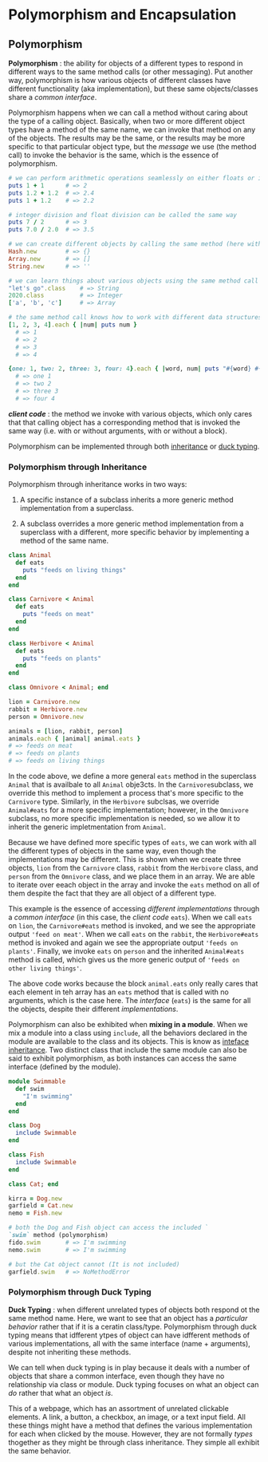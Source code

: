 # Polymorphism and Encapsulation #

## Polymorphism ##

**Polymorphism**
: the ability for objects of a different types to respond in different ways to the same method calls (or other messaging). Put another way, polymorphism is how various objects of different classes have different functionality (aka implementation), but these same objects/classes share a *common interface*.

Polymorphism happens when we can call a method without caring about the type of a calling object. Basically, when two or more different object types have a method of the same name, we can invoke that method on any of the objects. The results may be the same, or the results may be more specific to that particular object type, but the *message* we use (the method call) to invoke the behavior is the same, which is the essence of polymorphism.

```ruby
# we can perform arithmetic operations seamlessly on either floats or integers
puts 1 + 1      # => 2
puts 1.2 + 1.2  # => 2.4
puts 1 + 1.2    # => 2.2

# integer division and float division can be called the same way
puts 7 / 2      # => 3
puts 7.0 / 2.0  # => 3.5

# we can create different objects by calling the same method (here with ::new)
Hash.new        # => {}
Array.new       # => []
String.new      # => ''

# we can learn things about various objects using the same method call
"let's go".class    # => String
2020.class          # => Integer
['a', 'b', 'c']     # => Array

# the same method call knows how to work with different data structures
[1, 2, 3, 4].each { |num| puts num }
  # => 1
  # => 2
  # => 3
  # => 4

{one: 1, two: 2, three: 3, four: 4}.each { |word, num| puts "#{word} #{num}"}
  # => one 1
  # => two 2
  # => three 3
  # => four 4
```

***client code***
: the method we invoke with various objects, which only cares that that calling object has a corresponding method that is invoked the same way (i.e. with or without arguments, with or without a block).

Polymorphism can be implemented through both [inheritance](./inheritance.md) or [duck typing](#polymorphism-through-duck-typing).

### Polymorphism through Inheritance ###

Polymorphism through inheritance works in two ways:

  1. A specific instance of a subclass inherits a more generic method implementation from a superclass.

  2. A subclass overrides a more generic method implementation from a superclass with a different, more specific behavior by implementing a method of the same name.

```ruby
class Animal
  def eats
    puts "feeds on living things"
  end
end

class Carnivore < Animal
  def eats
    puts "feeds on meat"
  end
end

class Herbivore < Animal
  def eats
    puts "feeds on plants"
  end
end

class Omnivore < Animal; end

lion = Carnivore.new
rabbit = Herbivore.new
person = Omnivore.new

animals = [lion, rabbit, person]
animals.each { |animal| animal.eats }
# => feeds on meat
# => feeds on plants
# => feeds on living things
```

In the code above, we define a more general `eats` method in the superclass `Animal` that is availbale to all `Animal` obje3cts. In the `Carnivore`subclass, we override this method to implement a process that's more specific to the `Carnivore` type. Similarly, in the `Herbivore` subclsas, we override `Animal#eats` for a more specific implementation; however, in the `Omnivore` subclass, no more specific implementation is needed, so we allow it to inherit the generic impletmentation from `Animal`.

Because we have defined more specific types of `eats`, we can work with all the different types of objects in the same way, even though the implementations may be different. This is shown when we create three objects, `lion` from the `Carnivore` class, `rabbit` from the `Herbivore` class, and `person` from the `Omnivore` class, and we place them in an array. We are able to iterate over eeach object in the array and invoke the `eats` method on all of them despite the fact that they are all object of a different type.

This example is the essence of accessing *different implementations* through a *common interface* (in this case, the *client code* `eats`). When we call `eats` on `lion`, the `Carnivore#eats` method is invoked, and we see the appropriate output `'feed on meat'`. When we call `eats` on the `rabbit`, the `Herbivore#eats` method is invoked and again we see the appropriate output `'feeds on plants'`. Finally,  we invoke `eats` on `person` and the inherited `Animal#eats` method is called, which gives us the more generic output of `'feeds on other living things'`.

The above code works because the block `animal.eats` only really cares that each element in teh array has an `eats` method that is called with no arguments, which is the case here. The *interface* (`eats`) is the same for all the objects, despite their different *implementations*.

Polymorphism can also be exhibited when **mixing in a module**. When we mix a module into a class using `include`, all the behaviors declared in the module are available to the class and its objects. This is know as [inteface inheritance](./inheritance.md#interface-inheritance). Two distinct class that include the same module can also be said to exhibit polymorphism, as both instances can access the same interface (defined by the module).

```ruby
module Swimmable
  def swim
    "I'm swimming"
  end
end

class Dog
  include Swimmable
end

class Fish
  include Swimmable
end

class Cat; end

kirra = Dog.new
garfield = Cat.new
nemo = Fish.new

# both the Dog and Fish object can access the included `
`swim` method (polymorphism)
fido.swim       # => I'm swimming
nemo.swim       # => I'm swimming

# but the Cat object cannot (It is not included)
garfield.swim   # => NoMethodError
```

### Polymorphism through Duck Typing

**Duck Typing**
: when different unrelated types of objects both respond ot the same method name. Here, we want to see that an object has a *particular behavior* rather that if it is a ceratin class/type. Polymorphism through duck typing means that idfferent ytpes of object can have idfferent methods of various implementations, all with the same interface (name + arguments), despite not inheriting these methods.

We can tell when duck typing is in play because it deals with a number of objects that share a common interface, even though they have no relationship via class or module. Duck typing focuses on what an object can *do* rather that what an object *is*.

This of a webpage, which has an assortment of unrelated clickable elements. A link, a button, a checkbox, an image, or a text input field. All these things might have a method that defines the various implementation for each when clicked by the mouse. However, they are not formally *types* thogether as they might be through class inheritance. They simple all exhibit the same behavior.
